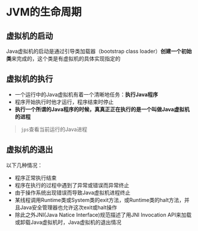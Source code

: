 # JVM的生命周期
## 虚拟机的启动
Java虚拟机的启动是通过引导类加载器（bootstrap class loader）**创建一个初始类**来完成的，这个类是有虚拟机的具体实现指定的

## 虚拟机的执行
- 一个运行中的Java虚拟机有着一个清晰地任务：**执行Java程序**
- 程序开始执行时他才运行，程序结束时停止
- **执行一个所谓的Java程序的时候，真真正正在执行的是一个叫做Java虚拟机的进程**

> `jps`查看当前运行的Java进程

## 虚拟机的退出
以下几种情况：
- 程序正常执行结束
- 程序在执行的过程中遇到了异常或错误而异常终止
- 由于操作系统出现错误而导致Java虚拟机进程终止
- 某线程调用Runtime类或System类的exit方法，或Runtime类的halt方法，并且Java安全管理器也允许这次exit或halt操作
- 除此之外JNI(Java Natice Interface)规范描述了用JNI Invocation API来加载或卸载Java虚拟机时，Java虚拟机的退出情况